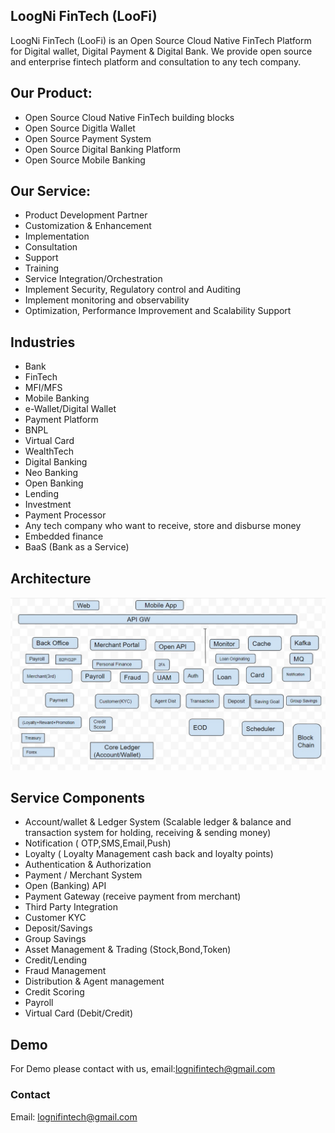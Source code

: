 ## LoogNi FinTech (LooFi)

LoogNi FinTech (LooFi) is an Open Source Cloud Native FinTech Platform for Digital wallet, Digital Payment & Digital Bank.
We provide open source and enterprise fintech platform and consultation to any tech company.

 
## Our Product:
- Open Source Cloud Native FinTech building blocks
- Open Source Digitla Wallet
- Open Source Payment System
- Open Source Digital Banking Platform
- Open Source Mobile Banking
  

## Our Service:
- Product Development Partner
- Customization & Enhancement
- Implementation 
- Consultation
- Support
- Training
- Service Integration/Orchestration
- Implement Security, Regulatory control and Auditing 
- Implement monitoring and observability 
- Optimization, Performance Improvement and Scalability Support
 

## Industries
- Bank
- FinTech 
- MFI/MFS
- Mobile Banking
- e-Wallet/Digital Wallet
- Payment Platform
- BNPL
- Virtual Card
- WealthTech
- Digital Banking
- Neo Banking
- Open Banking
- Lending 
- Investment
- Payment Processor
- Any tech company who want to receive, store and disburse money
- Embedded finance
- BaaS (Bank as a Service)  
## Architecture
![Architecture](https://github.com/LogNi-FinTech/site/blob/gh-pages/LogNiFinTech-Architecture.jpg)

## Service Components
- Account/wallet & Ledger System (Scalable ledger & balance and transaction system for holding, receiving & sending money) 
- Notification ( OTP,SMS,Email,Push)
- Loyalty ( Loyalty Management cash back and loyalty points)
- Authentication & Authorization
- Payment / Merchant System
- Open (Banking) API
- Payment Gateway (receive payment from merchant)
- Third Party Integration
- Customer KYC
- Deposit/Savings
- Group Savings
- Asset Management & Trading (Stock,Bond,Token)
- Credit/Lending
- Fraud Management
- Distribution & Agent management
- Credit Scoring
- Payroll 
- Virtual Card (Debit/Credit)

## Demo
For Demo please contact with us, email:lognifintech@gmail.com

### Contact
Email: lognifintech@gmail.com
